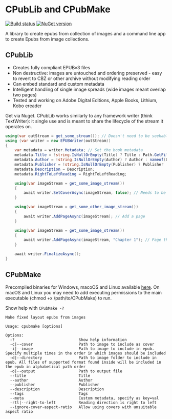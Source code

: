 # CPubLib and CPubMake

[![Build status](https://ci.appveyor.com/api/projects/status/v7a2n4w3mng89ol5?svg=true)](https://ci.appveyor.com/project/Aftnet/cpublib)
[![NuGet version](https://img.shields.io/nuget/v/CPubLib.svg)](https://www.nuget.org/packages/CPubLib/)

A library to create epubs from collection of images and a command line app to create Epubs from image collections.

## CPubLib

- Creates fully compliant EPUBv3 files
- Non destructive: images are untouched and ordering preserved - easy to revert to CBZ or other archive without modifying reading order
- Can embed standard and custom metadata
- Intelligent handling of single image spreads (wide images meant overlap two pages)
- Tested and working on Adobe Digital Editions, Apple Books, Lithium, Kobo ereader

Get via Nuget. CPubLib works similarly to any framework writer (think TextWriter): it single use and is meant to share the lifecycle of the stream it operates on.

```C#
using(var outStream = get_some_stream()); // Doesn't need to be seekable
using (var writer = new EPUBWriter(outStream))
{
	var metadata = writer.Metadata; // Set the book metadata
	metadata.Title = !string.IsNullOrEmpty(Title) ? Title : Path.GetFileNameWithoutExtension(outputFile.Name);
	metadata.Author = !string.IsNullOrEmpty(Author) ? Author : nameof(CPubMake);
	metadata.Publisher = !string.IsNullOrEmpty(Publisher) ? Publisher : nameof(CPubMake);
	metadata.Description = Description;
	metadata.RightToLeftReading = RightToLeftReading;

	using(var imageStream = get_some_image_stream())
	{
		await writer.SetCoverAsync(imageStream, false); // Needs to be called before adding any page
	}

	using(var imageStream = get_some_other_image_stream())
	{
	    await writer.AddPageAsync(imageStream); // Add a page
	}

	using(var imageStream = get_some_image_stream())
	{
	    await writer.AddPageAsync(imageStream, "Chapter 1"); // Page that shows up in bookmarks
	}

	await writer.FinalizeAsync();
}
```

## CPubMake

Precompiled binaries for Windows, macoOS and Linux available [here](https://github.com/Aftnet/CPubLib/releases).
On macOS and Linux you may need to add executing permissions to the main executable (chmod +x /path/to/CPubMake) to run.

Show help with `CPubMake -?`

```
Make fixed layout epubs from images

Usage: cpubmake [options]

Options:
  -?							Show help information
  -c|--cover					Path to image to include as cover
  -i|--image					Path to image to include in epub. Specify multiple times in the order in which images should be included
  -d|--directory				Path to image folder to include in epub. All files of supported format found inside will be included in the epub in alphabetical path order
  -o|--output					Path to output file
  --title						Title
  --author						Author
  --publisher					Publisher
  --description					Description
  --tags						Tags
  --meta						Custom metadata, specify as key=val
  -rtl|--right-to-left			Reading direction is right to left
  --ignore-cover-aspect-ratio	Allow using covers with unsuitable aspect ratio
```